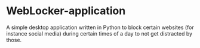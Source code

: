 # WebLocker-application
A simple desktop application written in Python to block certain websites (for instance social media) during certain times of a day to not get distracted by those.

